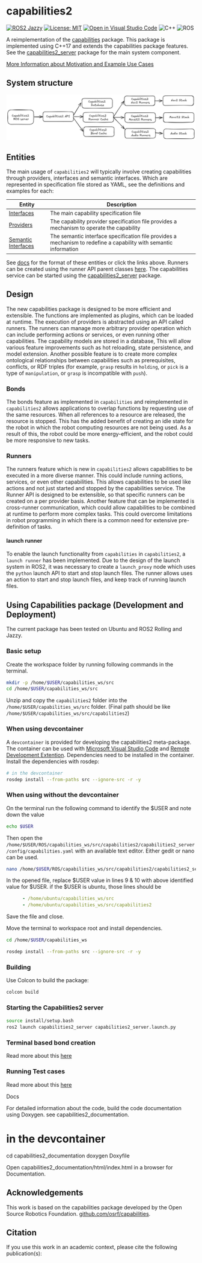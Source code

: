 # capabilities2

[![ROS2 Jazzy](https://img.shields.io/badge/ROS2-Jazzy-blue)](https://index.ros.org/doc/ros2/Releases/)
[![License: MIT](https://img.shields.io/badge/License-MIT-yellow.svg)](https://opensource.org/licenses/MIT)
[![Open in Visual Studio Code](https://img.shields.io/badge/vscode-dev-blue)](https://open.vscode.dev/airesearchlab/capabilities2)
![C++](https://img.shields.io/badge/Code-C++-informational?&logo=c%2b%2b)
![ROS](https://img.shields.io/badge/Framework-ROS-informational?&logo=ROS)

A reimplementation of the [capabilities](https://github.com/osrf/capabilities) package. This package is implemented using C++17 and extends the capabilities package features. See the [capabilities2_server](./capabilities2_server/readme.md) package for the main system component.

[More Information about Motivation and Example Use Cases](./docs/motivation_and_examples.md)

## System structure

![System Structure](./docs/images/system-structure.png)

## Entities

The main usage of `capabilities2` will typically involve creating capabilities through providers, interfaces and semantic interfaces. Which are represented in specification file stored as YAML, see the definitions and examples for each:

| Entity | Description |
| --- | --- |
| [Interfaces](./docs/interfaces.md) | The main capability specification file |
| [Providers](./docs/providers.md) | The capability provider specification file provides a mechanism to operate the capability |
| [Semantic Interfaces](./docs/semantic_interfaces.md) | The semantic interface specification file provides a mechanism to redefine a capability with semantic information |

See [docs](./docs/) for the format of these entities or click the links above. Runners can be created using the runner API parent classes [here](./capabilities2_runner/readme.md). The capabilities service can be started using the [capabilities2_server](./capabilities2_server/readme.md) package.

## Design

The new capabilities package is designed to be more efficient and extensible. The functions are implemented as plugins, which can be loaded at runtime. The execution of providers is abstracted using an API called runners. The runners can manage more arbitrary provider operation which can include performing actions or services, or even running other capabilities. The capability models are stored in a database, This will allow various feature improvements such as hot reloading, state persistence, and model extension. Another possible feature is to create more complex ontological relationships between capabilities such as prerequisites, conflicts, or RDF triples (for example, `grasp` results in `holding`, or `pick` is a type of `manipulation`, or `grasp` is incompatible with `push`).

### Bonds

The bonds feature as implemented in `capabilities` and reimplemented in `capabilities2` allows applications to overlap functions by requesting use of the same resources. When all references to a resource are released, the resource is stopped. This has the added benefit of creating an idle state for the robot in which the robot computing resources are not being used. As a result of this, the robot could be more energy-efficient, and the robot could be more responsive to new tasks.

### Runners

The runners feature which is new in `capabilities2` allows capabilities to be executed in a more diverse manner. This could include running actions, services, or even other capabilities. This allows capabilities to be used like actions and not just started and stopped by the capabilities service. The Runner API is designed to be extensible, so that specific runners can be created on a per provider basis. Another feature that can be implemented is cross-runner communication, which could allow capabilities to be combined at runtime to perform more complex tasks. This could overcome limitations in robot programming in which there is a common need for extensive pre-definition of tasks.

#### launch runner

To enable the launch functionality from `capabilities` in `capabilities2`, a `launch runner` has been implemented. Due to the design of the launch system in ROS2, it was necessary to create a `launch_proxy` node which uses the `python` launch API to start and stop launch files. The runner allows uses an action to start and stop launch files, and keep track of running launch files.


## Using Capabilities package (Development and Deployment)

The current package has been tested on Ubuntu and ROS2 Rolling and Jazzy.

### Basic setup

Create the workspace folder by running following commands in the terminal.

```bash
mkdir -p /home/$USER/capabilities_ws/src
cd /home/$USER/capabilities_ws/src
```

Unzip and copy the `capabilities2` folder into the `/home/$USER/capabilities_ws/src` folder. (Final path should be like `/home/$USER/capabilities_ws/src/capabilities2`)

### When using devcontainer

A `devcontainer` is provided for developing the capabilities2 meta-package. The container can be used with [Microsoft Visual Studio Code](https://code.visualstudio.com/) and [Remote Development Extention](https://marketplace.visualstudio.com/items?itemName=ms-vscode-remote.vscode-remote-extensionpack). Dependencies need to be installed in the container. Install the dependencies with rosdep:

```bash
# in the devcontainer
rosdep install --from-paths src --ignore-src -r -y
```

### When using without the devcontainer

On the terminal run the following command to identify the $USER and note down the value

```bash
echo $USER
```

Then open the `/home/$USER/ROS/capabilities_ws/src/capabilities2/capabilities2_server/config/capabilities.yaml` with an available text editor. Either gedit or nano can be used.

```sh
nano /home/$USER/ROS/capabilities_ws/src/capabilities2/capabilities2_server/config/capabilities.yaml
```

In the opened file, replace $USER value in lines 9 & 10 with above identified value for $USER. if the $USER is ubuntu, those lines should be

```yaml
      - /home/ubuntu/capabilities_ws/src
      - /home/ubuntu/capabilities_ws/src/capabilities2
```

Save the file and close.

Move the terminal to workspace root and install dependencies.

```bash
cd /home/$USER/capabilities_ws
```
```bash
rosdep install --from-paths src --ignore-src -r -y
```

### Building

Use Colcon to build the package:

```bash
colcon build
```

### Starting the Capabilities2 server

```bash
source install/setup.bash
ros2 launch capabilities2_server capabilities2_server.launch.py
```

### Terminal based bond creation

Read more about this [here](../capabilities2/capabilities2_server/readme.md) 

### Running Test cases

Read more about this [here](../capabilities2/docs/run_test_scripts.md) 

Docs

For detailed information about the code, build the code documentation using Doxygen. see capabilities2_documentation.

# in the devcontainer
cd capabilities2_documentation
doxygen Doxyfile

Open capabilities2_documentation/html/index.html in a browser for Documentation.

## Acknowledgements

This work is based on the capabilities package developed by the Open Source Robotics Foundation. [github.com/osrf/capabilities](https://github.com/osrf/capabilities).

## Citation

If you use this work in an academic context, please cite the following publication(s):

